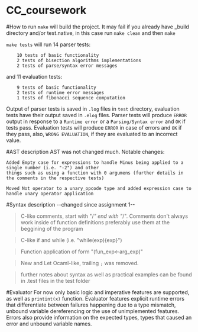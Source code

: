 # CC_coursework

#How to run
`make` will build the project. It may fail if you already have _build directory and/or test.native,
in this case run `make clean` and then `make`

`make tests` will run 14 parser tests:

        10 tests of basic functionality
        2 tests of bisection algorithms implementations
        2 tests of parse/syntax error messages
        
and 11 evaluation tests:

        9 tests of basic functionality
        2 tests of runtime error messages
        1 tests of fibonacci sequence computation
        
Output of parser tests is saved in `.log` files in `test` directory, evaluation tests have their output saved in `.elog` files.
Parser tests will produce `ERROR` output in response to a `Runtime error` or a `Parsing/Syntax error` and `OK` if tests pass.
Evaluation tests will produce `ERROR` in case of errors and `OK` if they pass, also, `WRONG EVALUATION`, if they are evaluated to an incorrect value.

#AST description
AST was not changed much. Notable changes:

    Added Empty case for expressions to handle Minus being applied to a single number (i.e. "-2") and other
    things such as using a function with 0 argumens (further details in the comments in the respective tests)

    Moved Not operator to a unary_opcode type and added expression case to handle unary operator application

#Syntax description --changed since assignment 1--
> C-like comments, start with "/*" end with "*/". Comments don't always work inside of function definitions
    preferably use them at the beggining of the program
    
> C-like if and while (i.e. "while(exp){exp}")

> Function application of form "(fun_exp<-arg_exp)"

> New and Let Ocaml-like, trailing `;` was removed.

> further notes about syntax as well as practical examples can be found in .test files in the test folder

#Evaluator
For now only basic logic and imperative features are supported, as well as `printint(x)` function.
Evaluator features explicit runtime errors that differentiate between failures happening due to a type mismatch, unbound variable dereferencing or the use of unimplemented features. Errors also provide information on the expected types, types that caused an error and unbound variable names.
